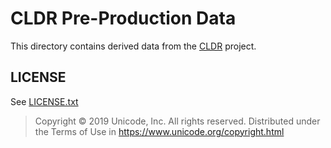# CLDR Pre-Production Data

This directory contains derived data from the [CLDR](https://github.com/unicode-org/cldr.git) project.

## LICENSE

See [LICENSE.txt](./LICENSE.txt)

>Copyright © 2019 Unicode, Inc. All rights reserved.
>Distributed under the Terms of Use in https://www.unicode.org/copyright.html
